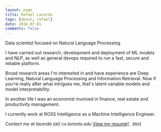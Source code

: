 ```yaml
---
layout: page
title: Rafael Lacerda
tags: [about, rafael]
date: 2016-07-01
comments: false
---
```


Data scientist focused on Natural Language Processing.

I have carried out research, development and deployment of ML models and NLP, as well as general devops required to run a fast, secure and reliable platform.

Broad research areas I'm interested in and have experience are Deep Learning, Natural Language Processing and Information Retrieval. Now if you're really after what intrigues me, that's latent variable models and model interpretability.

In another life I was an economist involved in finance, real estate and productivity management.

I currently work at ROSS Intelligence as a Machine Intelligence Engineer. 

*Contact me at <span style="white-space:nowrap">lacerda (at) cs.toronto.edu</span>*    [View my resumé](../docs/Rafael%20Lacerda%20CV%202017.pdf){: .btn}
